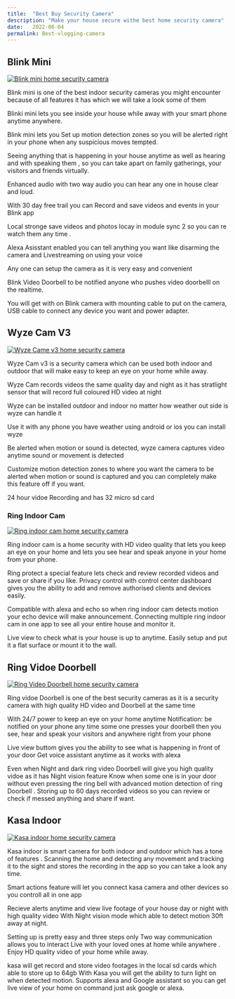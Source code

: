 ```yaml
---
title:  "Best Buy Security Camera"
description: "Make your house secure withe best home security camera"
date:   2022-06-04
permalink: Best-vlogging-camera
---
```


## Blink Mini

<div>

<a href="https://amzn.to/3M6McPT">

<img src="public/Blinkmini.jpg" alt=" Blink mini home security camera">

 

 </a>

 

</div>

Blink mini is one of the best indoor security cameras you might encounter because of all features it has which we will take a look some of them

Blinki mini lets you see inside your house while away with your smart phone anytime anywhere. 

Blink mini lets you Set up motion detection zones so you will be alerted right in your phone when any suspicious moves tempted. 

Seeing anything that is happening in your house anytime as well as hearing and with speaking them , so you can take apart on family gatherings, your visitors and friends virtually. 

Enhanced audio with two way audio you can hear any one in house clear and loud.

With 30 day free trail you can Record and save videos and events in your Blink app 

Local stronge save videos and photos locay in module sync 2 so you can re watch them any time .

Alexa Asisstant enabled you can tell anything you want like disarming the camera and Livestreaming on using your voice 

Any one can setup the camera as it is very easy and convenient 

Blink Video Doorbell to be notified anyone who pushes video doorbelll on the realtime.

   

You will get with on Blink camera with mounting cable to put on the camera, USB cable to connect any device  you want and power adapter.

## Wyze Cam V3

<div>

<a href="https://amzn.to/3M6McPT">

<img src="public/Wyze.jpg" alt=" Wyze Came v3 home security camera">

 

 </a>

Wyze Cam v3 is a security  camera which can be used both indoor and outdoor that will make easy to keep an eye on your home while away.

Wyze Cam records videos the same quality day and night as it has stratlight sensor that will record full coloured HD video at night 

Wyze can be installed outdoor and indoor no matter how weather out side is wyze can handle it

Use it with any phone you have weather using android or ios you can install wyze

Be alerted when motion or sound is detected, wyze camera captures video anytime sound or movement is detected

Customize motion detection zones to where you want the camera to be alerted when motion or sound is captured and you can completely make this feature off if you want.

24 hour vidoe Recording and has 32 micro sd card


### Ring Indoor Cam
  
  <div>

<a href="https://amzn.to/3M6McPT">

<img src="public/Ringcam.jpg" alt=" Ring indoor cam home security camera">

 

 </a>
  
Ring indoor cam is a home security with HD video quality that lets you keep an eye on your home and lets you see hear and speak anyone in your home from your phone.


Ring protect a special feature lets check and review recorded videos and save or share if you like. 
Privacy control with control center dashboard gives you the ability to add and remove authorised clients and devices easily. 


Compatible with alexa and echo so when ring indoor cam detects motion your echo device will make announcement.
Connecting multiple ring indoor cam in one app to see all your entire house and monitor it.


Live view to check what is your house is up to anytime.
Easily setup and put it a flat surface or mount it to the wall.


## Ring Vidoe Doorbell 
    
  <div>

<a href="https://amzn.to/3M6McPT">

<img src="public/Ringdoorbell.jpg" alt=" Ring Video Doorbell home security camera">

 

 </a>
    

Ring vidoe Doorbell  is one of the best security cameras as it is a security camera  with high quality HD video and Doorbell at the same time


 With 24/7 power to keep an eye on your home anytime 
Notification: be notified on your phone any time some one presses your doorbell then you see, hear and speak your visitors and anywhere right from your phone


Live view buttom gives you the ability to see what is happening in front of your door 
Get voice assistant anytime as it works with alexa 


Even when Night and dark ring video Doorbell will give you high quality vidoe as it has Night vision feature 
Know when some one is in your door without even pressing the ring bell  with advanced motion detection of ring Doorbell .
Storing up to 60 days recorded videos so you can review or check if messed anything and share if want.


## Kasa Indoor 
      
  <div>

<a href="https://amzn.to/3M6McPT">

<img src="public/Kasa.jpg" alt=" Kasa indoor home security camera">

 

 </a>  
      

Kasa indoor is smart camera for both indoor and outdoor which has  a tone of features .
Scanning the home and detecting any movement and tracking it to the sight and stores the recording in the app so you can take a look any time.

Smart actions feature will let you connect kasa camera and other devices so you controll all in one app

Recieve alerts anytime and view live footage of your house day or night with high quality video 
With Night vision mode which able to detect motion 30ft away at night.

Setting up is pretty easy and three steps only 
Two way communication allows you to interact Live with your loved ones at home while anywhere .
Enjoy HD quality video of your home while away.


 kasa  will get record and store video footages in the local sd cards which able to store up to 64gb
With Kasa you will get the ability to turn light on when detected motion.
Supports alexa and  Google assistant so you can get live view of your home on command just ask google or alexa.











